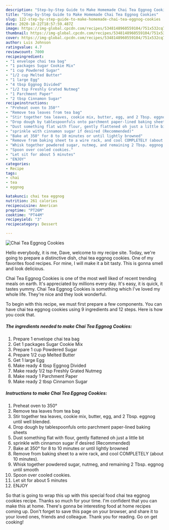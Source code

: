 ```yaml
---
description: "Step-by-Step Guide to Make Homemade Chai Tea Eggnog Cookies"
title: "Step-by-Step Guide to Make Homemade Chai Tea Eggnog Cookies"
slug: 122-step-by-step-guide-to-make-homemade-chai-tea-eggnog-cookies
date: 2020-10-22T18:57:59.487Z
image: https://img-global.cpcdn.com/recipes/5348148960559104/751x532cq70/chai-tea-eggnog-cookies-recipe-main-photo.jpg
thumbnail: https://img-global.cpcdn.com/recipes/5348148960559104/751x532cq70/chai-tea-eggnog-cookies-recipe-main-photo.jpg
cover: https://img-global.cpcdn.com/recipes/5348148960559104/751x532cq70/chai-tea-eggnog-cookies-recipe-main-photo.jpg
author: Luis Johnson
ratingvalue: 4.7
reviewcount: 7000
recipeingredient:
- "1 envelope chai tea bag"
- "1 packages Sugar Cookie Mix"
- "1 cup Powdered Sugar"
- "1/2 cup Melted Butter"
- "1 large Egg"
- "4 tbsp Eggnog Divided"
- "1/2 tsp Freshly Grated Nutmeg"
- "1 Parchment Paper"
- "2 tbsp Cinnamon Sugar"
recipeinstructions:
- "Preheat oven to 350°"
- "Remove tea leaves from tea bag"
- "Stir together tea leaves, cookie mix, butter, egg, and 2 Tbsp. eggnog until well blended."
- "Drop dough by tablespoonfuls onto parchment paper-lined baking sheets"
- "Dust something flat with flour, gently flattened oh just a little bit"
- "sprinkle with cinnamon sugar if desired (Recommended)"
- "Bake at 350° for 8 to 10 minutes or until lightly browned"
- "Remove from baking sheet to a wire rack, and cool COMPLETELY (about 10 minutes)."
- "Whisk together powdered sugar, nutmeg, and remaining 2 Tbsp. eggnog until smooth"
- "Spoon over cooled cookies."
- "Let sit for about 5 minutes"
- "ENJOY"
categories:
- Recipe
tags:
- chai
- tea
- eggnog

katakunci: chai tea eggnog 
nutrition: 261 calories
recipecuisine: American
preptime: "PT26M"
cooktime: "PT44M"
recipeyield: "3"
recipecategory: Dessert

---
```



![Chai Tea Eggnog Cookies](https://img-global.cpcdn.com/recipes/5348148960559104/751x532cq70/chai-tea-eggnog-cookies-recipe-main-photo.jpg)

Hello everybody, it is me, Dave, welcome to my recipe site. Today, we're going to prepare a distinctive dish, chai tea eggnog cookies. One of my favorites food recipes. For mine, I will make it a bit tasty. This is gonna smell and look delicious.

Chai Tea Eggnog Cookies is one of the most well liked of recent trending meals on earth. It's appreciated by millions every day. It's easy, it is quick, it tastes yummy. Chai Tea Eggnog Cookies is something which I've loved my whole life. They're nice and they look wonderful.




To begin with this recipe, we must first prepare a few components. You can have chai tea eggnog cookies using 9 ingredients and 12 steps. Here is how you cook that.

<!--inarticleads1-->

##### The ingredients needed to make Chai Tea Eggnog Cookies:

1. Prepare 1 envelope chai tea bag
1. Get 1 packages Sugar Cookie Mix
1. Prepare 1 cup Powdered Sugar
1. Prepare 1/2 cup Melted Butter
1. Get 1 large Egg
1. Make ready 4 tbsp Eggnog Divided
1. Make ready 1/2 tsp Freshly Grated Nutmeg
1. Make ready 1 Parchment Paper
1. Make ready 2 tbsp Cinnamon Sugar




<!--inarticleads2-->

##### Instructions to make Chai Tea Eggnog Cookies:

1. Preheat oven to 350°
1. Remove tea leaves from tea bag
1. Stir together tea leaves, cookie mix, butter, egg, and 2 Tbsp. eggnog until well blended.
1. Drop dough by tablespoonfuls onto parchment paper-lined baking sheets
1. Dust something flat with flour, gently flattened oh just a little bit
1. sprinkle with cinnamon sugar if desired (Recommended)
1. Bake at 350° for 8 to 10 minutes or until lightly browned
1. Remove from baking sheet to a wire rack, and cool COMPLETELY (about 10 minutes).
1. Whisk together powdered sugar, nutmeg, and remaining 2 Tbsp. eggnog until smooth
1. Spoon over cooled cookies.
1. Let sit for about 5 minutes
1. ENJOY




So that is going to wrap this up with this special food chai tea eggnog cookies recipe. Thanks so much for your time. I'm confident that you can make this at home. There's gonna be interesting food at home recipes coming up. Don't forget to save this page on your browser, and share it to your loved ones, friends and colleague. Thank you for reading. Go on get cooking!
